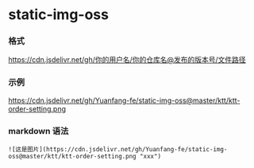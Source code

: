 # static-img-oss

### 格式
https://cdn.jsdelivr.net/gh/你的用户名/你的仓库名@发布的版本号/文件路径

### 示例
https://cdn.jsdelivr.net/gh/Yuanfang-fe/static-img-oss@master/ktt/ktt-order-setting.png

### markdown 语法
```
![这是图片](https://cdn.jsdelivr.net/gh/Yuanfang-fe/static-img-oss@master/ktt/ktt-order-setting.png "xxx")
```
